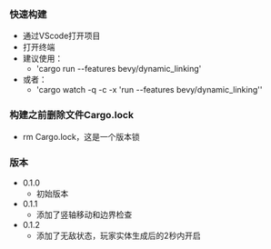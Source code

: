 ### 快速构建
- 通过VScode打开项目
- 打开终端
- 建议使用：
    - 'cargo run --features bevy/dynamic_linking'
- 或者：
    - 'cargo watch -q -c -x 'run --features bevy/dynamic_linking''
### 构建之前删除文件Cargo.lock
- rm Cargo.lock，这是一个版本锁

### 版本
- 0.1.0
    - 初始版本
- 0.1.1
    - 添加了竖轴移动和边界检查
- 0.1.2
    - 添加了无敌状态，玩家实体生成后的2秒内开启
